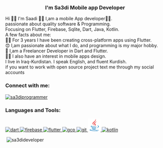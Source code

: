 <h3 align="center">I'm Sa3di Mobile app Developer</h3>

Hi 👋🏻 I'm Saadi 💙📱 I,am a mobile App developer👩‍💻.<br>
passionate about quality software & Programming.<br>
Focusing on Flutter, Firebase, Sqlite, Dart, Java, Kotlin.<br>
A few facts about me:<br>
👩‍💻 For 3 years I have been creating cross-platform apps using Flutter.<br>
😍 I,am passionate about what I do, and programming is my major hobby.<br>
💙 I,am a Freelancer Developer in Dart and Flutter.<br>
✍🏻 I also have an interest in mobile apps design.<br>
I live in Iraq-Kurdistan. I speak English, and fluent Kurdish.<br>
if you want to work with open source project text me through my social accounts

<h3 align="left">Connect with me:</h3>
<p align="left">
    <a href="https://twitter.com/sa3diprogrammer" target="blank"><img align="center"
            src="https://raw.githubusercontent.com/rahuldkjain/github-profile-readme-generator/master/src/images/icons/Social/twitter.svg"
            alt="sa3diprogrammer" height="30" width="40" /></a>
</p>

<h3 align="left">Languages and Tools:</h3>
<p align="left">  <a href="https://dart.dev" target="_blank" rel="noreferrer"> <img
                src="https://www.vectorlogo.zone/logos/dartlang/dartlang-icon.svg" alt="dart" width="35" height="35" />
        </a>
        <a href="https://firebase.google.com/" target="_blank" rel="noreferrer"> <img
                src="https://www.vectorlogo.zone/logos/firebase/firebase-icon.svg" alt="firebase" width="40"
                height="40" /> </a> <a href="https://flutter.dev" target="_blank" rel="noreferrer"> <img
                src="https://www.vectorlogo.zone/logos/flutterio/flutterio-icon.svg" alt="flutter" width="40"
                height="40" />
        </a> <a href="https://cloud.google.com" target="_blank" rel="noreferrer"> <img
                src="https://www.vectorlogo.zone/logos/google_cloud/google_cloud-icon.svg" alt="gcp" width="40"
                height="40" /> </a> <a href="https://git-scm.com/" target="_blank" rel="noreferrer"> <img
                src="https://www.vectorlogo.zone/logos/git-scm/git-scm-icon.svg" alt="git" width="40" height="40" />
        </a> <a href="https://www.java.com" target="_blank" rel="noreferrer"> <img
                src="https://raw.githubusercontent.com/devicons/devicon/master/icons/java/java-original.svg" alt="java"
                width="40" height="40" /> </a> <a href="https://kotlinlang.org" target="_blank" rel="noreferrer"> <img
                src="https://www.vectorlogo.zone/logos/kotlinlang/kotlinlang-icon.svg" alt="kotlin" width="35"
               height="35" /> </a>  </p>



<p>&nbsp;<img align="center"
        src="https://github-readme-stats.vercel.app/api?username=sa3dideveloper&show_icons=true&locale=en"
        alt="sa3dideveloper" /></p>
